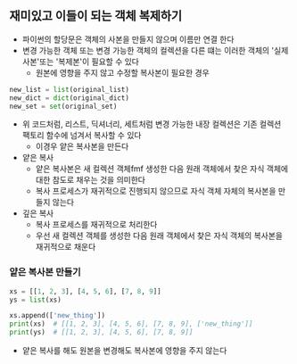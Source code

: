 ## 재미있고 이들이 되는 객체 복제하기

- 파이썬의 할당문은 객체의 사본을 만들지 않으며 이름만 연결 한다
- 변경 가능한 객체 또는 변경 가능한 객체의 컬렉션을 다른 떄는 이러한 객체의 '실제 사본'또는 '복제본'이 필요할 수 있다
    - 원본에 영향을 주지 않고 수정할 복사본이 필요한 경우

```python
new_list = list(original_list)
new_dict = dict(original_dict)
new_set = set(original_set)
```

- 위 코드처럼, 리스트, 딕셔너리, 세트처럼 변경 가능한 내장 컬렉션은 기존 컬렉션 팩토리 함수에 넘겨서 복사할 수 있다
    - 이경우 얕은 복사본을 만든다
- 얕은 복사
    - 얕은 복사본은 새 컬렉션 객체fmf 생성한 다음 원래 객체에서 찾은 자식 객체에 대한 참도로 채우는 것을 의미한다
    - 복사 프로세스가 재귀적으로 진행되지 않으므로 자식 객체 자체의 복사본을 만들지 않는다
- 깊은 복사
    - 복사 프로세스를 재귀적으로 처리한다
    - 우선 새 컬렉션 객체를 생성한 다음 원래 객체에서 찾은 자식 객체의 복사본을 재귀적으로 채운다

### 얕은 복사본 만들기

```python
xs = [[1, 2, 3], [4, 5, 6], [7, 8, 9]]
ys = list(xs)

xs.append(['new_thing'])
print(xs)  # [[1, 2, 3], [4, 5, 6], [7, 8, 9], ['new_thing']]
print(ys)  # [[1, 2, 3], [4, 5, 6], [7, 8, 9]]
```

- 얕은 복사를 해도 원본을 변경해도 복사본에 영향을 주지 않는다  